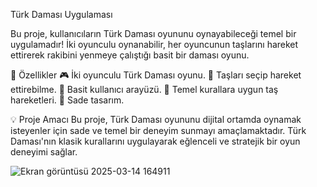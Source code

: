  Türk Daması Uygulaması
 
Bu proje, kullanıcıların Türk Daması oyununu oynayabileceği temel bir uygulamadır!
İki oyunculu oynanabilir, her oyuncunun taşlarını hareket ettirerek rakibini yenmeye çalıştığı basit bir daması oyunu.

🚀 Özellikler
🎮 İki oyunculu Türk Daması oyunu.
🧩 Taşları seçip hareket ettirebilme.
🔄 Basit kullanıcı arayüzü.
🔲 Temel kurallara uygun taş hareketleri.
📱 Sade tasarım.

💡 Proje Amacı
Bu proje, Türk Daması oyununu dijital ortamda oynamak isteyenler için sade ve temel bir deneyim sunmayı amaçlamaktadır.
Türk Daması'nın klasik kurallarını uygulayarak eğlenceli ve stratejik bir oyun deneyimi sağlar.

![Ekran görüntüsü 2025-03-14 164911](https://github.com/user-attachments/assets/a344834f-a250-4db5-b2c3-a453b3f64b4e)
